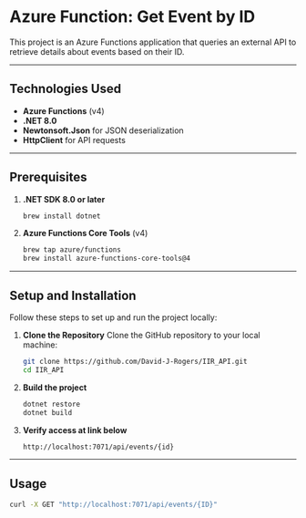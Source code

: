 # Azure Function: Get Event by ID

This project is an Azure Functions application that queries an external API to retrieve details about events based on their ID.

---

## Technologies Used

- **Azure Functions** (v4)
- **.NET 8.0**
- **Newtonsoft.Json** for JSON deserialization
- **HttpClient** for API requests

---

## Prerequisites

1. **.NET SDK 8.0 or later**
   ```bash
   brew install dotnet

4. **Azure Functions Core Tools** (v4)  
   ```bash
   brew tap azure/functions
   brew install azure-functions-core-tools@4

---

## Setup and Installation

Follow these steps to set up and run the project locally:

1. **Clone the Repository**
   Clone the GitHub repository to your local machine:
   ```bash
   git clone https://github.com/David-J-Rogers/IIR_API.git
   cd IIR_API
2. **Build the project**
   ```bash
   dotnet restore
   dotnet build
3. **Verify access at link below**
   ```bash
   http://localhost:7071/api/events/{id}

---

## Usage
   ```bash
   curl -X GET "http://localhost:7071/api/events/{ID}"
